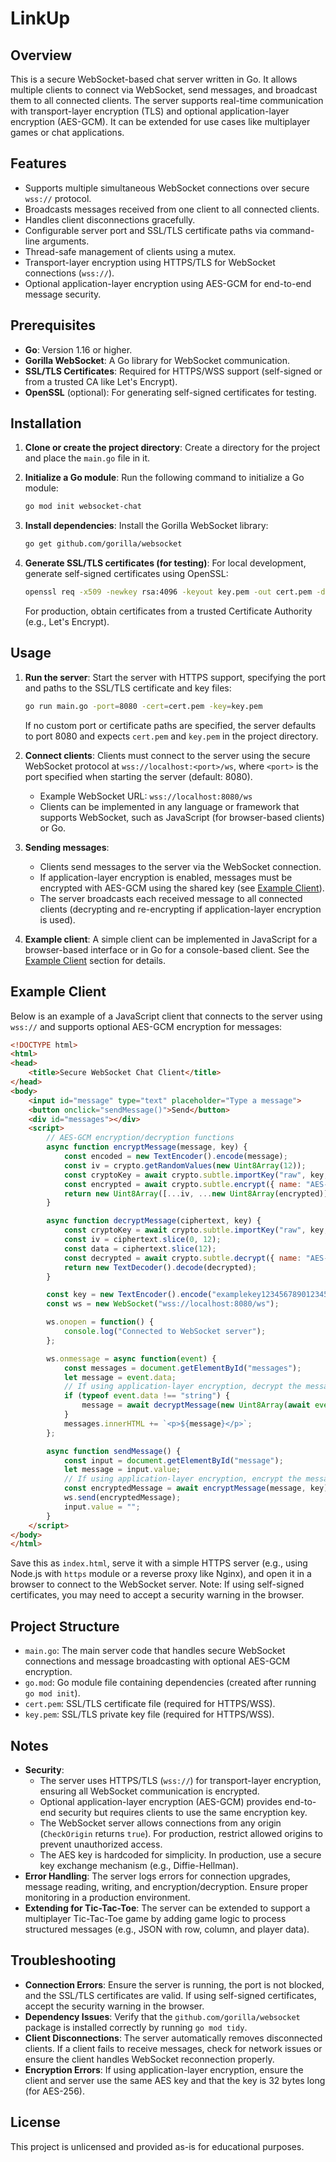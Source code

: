 # LinkUp

## Overview

This is a secure WebSocket-based chat server written in Go. It allows multiple clients to connect via WebSocket, send messages, and broadcast them to all connected clients. The server supports real-time communication with transport-layer encryption (TLS) and optional application-layer encryption (AES-GCM). It can be extended for use cases like multiplayer games or chat applications.

## Features

- Supports multiple simultaneous WebSocket connections over secure `wss://` protocol.
- Broadcasts messages received from one client to all connected clients.
- Handles client disconnections gracefully.
- Configurable server port and SSL/TLS certificate paths via command-line arguments.
- Thread-safe management of clients using a mutex.
- Transport-layer encryption using HTTPS/TLS for WebSocket connections (`wss://`).
- Optional application-layer encryption using AES-GCM for end-to-end message security.

## Prerequisites

- **Go**: Version 1.16 or higher.
- **Gorilla WebSocket**: A Go library for WebSocket communication.
- **SSL/TLS Certificates**: Required for HTTPS/WSS support (self-signed or from a trusted CA like Let's Encrypt).
- **OpenSSL** (optional): For generating self-signed certificates for testing.

## Installation

1. **Clone or create the project directory**:
   Create a directory for the project and place the `main.go` file in it.

2. **Initialize a Go module**:
   Run the following command to initialize a Go module:

   ```bash
   go mod init websocket-chat
   ```

3. **Install dependencies**:
   Install the Gorilla WebSocket library:

   ```bash
   go get github.com/gorilla/websocket
   ```

4. **Generate SSL/TLS certificates (for testing)**:
   For local development, generate self-signed certificates using OpenSSL:

   ```bash
   openssl req -x509 -newkey rsa:4096 -keyout key.pem -out cert.pem -days 365 -nodes
   ```

   For production, obtain certificates from a trusted Certificate Authority (e.g., Let's Encrypt).

## Usage

1. **Run the server**:
   Start the server with HTTPS support, specifying the port and paths to the SSL/TLS certificate and key files:

   ```bash
   go run main.go -port=8080 -cert=cert.pem -key=key.pem
   ```

   If no custom port or certificate paths are specified, the server defaults to port 8080 and expects `cert.pem` and `key.pem` in the project directory.

2. **Connect clients**:
   Clients must connect to the server using the secure WebSocket protocol at `wss://localhost:<port>/ws`, where `<port>` is the port specified when starting the server (default: 8080).
   - Example WebSocket URL: `wss://localhost:8080/ws`
   - Clients can be implemented in any language or framework that supports WebSocket, such as JavaScript (for browser-based clients) or Go.

3. **Sending messages**:
   - Clients send messages to the server via the WebSocket connection.
   - If application-layer encryption is enabled, messages must be encrypted with AES-GCM using the shared key (see [Example Client](#example-client)).
   - The server broadcasts each received message to all connected clients (decrypting and re-encrypting if application-layer encryption is used).

4. **Example client**:
   A simple client can be implemented in JavaScript for a browser-based interface or in Go for a console-based client. See the [Example Client](#example-client) section for details.

## Example Client

Below is an example of a JavaScript client that connects to the server using `wss://` and supports optional AES-GCM encryption for messages:

```html
<!DOCTYPE html>
<html>
<head>
    <title>Secure WebSocket Chat Client</title>
</head>
<body>
    <input id="message" type="text" placeholder="Type a message">
    <button onclick="sendMessage()">Send</button>
    <div id="messages"></div>
    <script>
        // AES-GCM encryption/decryption functions
        async function encryptMessage(message, key) {
            const encoded = new TextEncoder().encode(message);
            const iv = crypto.getRandomValues(new Uint8Array(12));
            const cryptoKey = await crypto.subtle.importKey("raw", key, { name: "AES-GCM" }, false, ["encrypt"]);
            const encrypted = await crypto.subtle.encrypt({ name: "AES-GCM", iv }, cryptoKey, encoded);
            return new Uint8Array([...iv, ...new Uint8Array(encrypted)]);
        }

        async function decryptMessage(ciphertext, key) {
            const cryptoKey = await crypto.subtle.importKey("raw", key, { name: "AES-GCM" }, false, ["decrypt"]);
            const iv = ciphertext.slice(0, 12);
            const data = ciphertext.slice(12);
            const decrypted = await crypto.subtle.decrypt({ name: "AES-GCM", iv }, cryptoKey, data);
            return new TextDecoder().decode(decrypted);
        }

        const key = new TextEncoder().encode("examplekey1234567890123456789012"); // Must match server key
        const ws = new WebSocket("wss://localhost:8080/ws");

        ws.onopen = function() {
            console.log("Connected to WebSocket server");
        };

        ws.onmessage = async function(event) {
            const messages = document.getElementById("messages");
            let message = event.data;
            // If using application-layer encryption, decrypt the message
            if (typeof event.data !== "string") {
                message = await decryptMessage(new Uint8Array(await event.data.arrayBuffer()), key);
            }
            messages.innerHTML += `<p>${message}</p>`;
        };

        async function sendMessage() {
            const input = document.getElementById("message");
            let message = input.value;
            // If using application-layer encryption, encrypt the message
            const encryptedMessage = await encryptMessage(message, key);
            ws.send(encryptedMessage);
            input.value = "";
        }
    </script>
</body>
</html>
```

Save this as `index.html`, serve it with a simple HTTPS server (e.g., using Node.js with `https` module or a reverse proxy like Nginx), and open it in a browser to connect to the WebSocket server. Note: If using self-signed certificates, you may need to accept a security warning in the browser.

## Project Structure

- `main.go`: The main server code that handles secure WebSocket connections and message broadcasting with optional AES-GCM encryption.
- `go.mod`: Go module file containing dependencies (created after running `go mod init`).
- `cert.pem`: SSL/TLS certificate file (required for HTTPS/WSS).
- `key.pem`: SSL/TLS private key file (required for HTTPS/WSS).

## Notes

- **Security**:
  - The server uses HTTPS/TLS (`wss://`) for transport-layer encryption, ensuring all WebSocket communication is encrypted.
  - Optional application-layer encryption (AES-GCM) provides end-to-end security but requires clients to use the same encryption key.
  - The WebSocket server allows connections from any origin (`CheckOrigin` returns `true`). For production, restrict allowed origins to prevent unauthorized access.
  - The AES key is hardcoded for simplicity. In production, use a secure key exchange mechanism (e.g., Diffie-Hellman).
- **Error Handling**: The server logs errors for connection upgrades, message reading, writing, and encryption/decryption. Ensure proper monitoring in a production environment.
- **Extending for Tic-Tac-Toe**: The server can be extended to support a multiplayer Tic-Tac-Toe game by adding game logic to process structured messages (e.g., JSON with row, column, and player data).

## Troubleshooting

- **Connection Errors**: Ensure the server is running, the port is not blocked, and the SSL/TLS certificates are valid. If using self-signed certificates, accept the security warning in the browser.
- **Dependency Issues**: Verify that the `github.com/gorilla/websocket` package is installed correctly by running `go mod tidy`.
- **Client Disconnections**: The server automatically removes disconnected clients. If a client fails to receive messages, check for network issues or ensure the client handles WebSocket reconnection properly.
- **Encryption Errors**: If using application-layer encryption, ensure the client and server use the same AES key and that the key is 32 bytes long (for AES-256).

## License

This project is unlicensed and provided as-is for educational purposes.